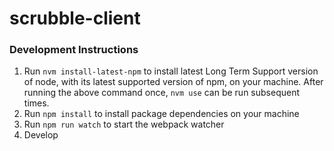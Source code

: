 # scrubble-client

### Development Instructions

1. Run `nvm install-latest-npm` to install latest Long Term Support version of node, with its latest supported version of npm, on your machine. After running the above command once, `nvm use` can be run subsequent times.
2. Run `npm install` to install package dependencies on your machine
3. Run `npm run watch` to start the webpack watcher
4. Develop
